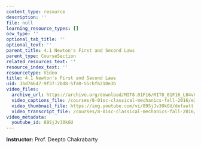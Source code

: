 ```yaml
---
content_type: resource
description: ''
file: null
learning_resource_types: []
ocw_type: ''
optional_tab_title: ''
optional_text: ''
parent_title: 4.1 Newton's First and Second Laws
parent_type: CourseSection
related_resources_text: ''
resource_index_text: ''
resourcetype: Video
title: 4.1 Newton's First and Second Laws
uid: 3bd76647-9f37-2bd8-5fa0-55cbf6210e3b
video_files:
  archive_url: https://archive.org/download/MIT8.01F16/MIT8_01F16_L04v01_360p.mp4
  video_captions_file: /courses/8-01sc-classical-mechanics-fall-2016/e229d3465ff15609a25386a64845f9ce_89SjJv30kGU.vtt
  video_thumbnail_file: https://img.youtube.com/vi/89SjJv30kGU/default.jpg
  video_transcript_file: /courses/8-01sc-classical-mechanics-fall-2016/ad3f6672b842949ae14850b35e67ec1c_89SjJv30kGU.pdf
video_metadata:
  youtube_id: 89SjJv30kGU
---
```


**Instructor:** Prof. Deepto Chakrabarty